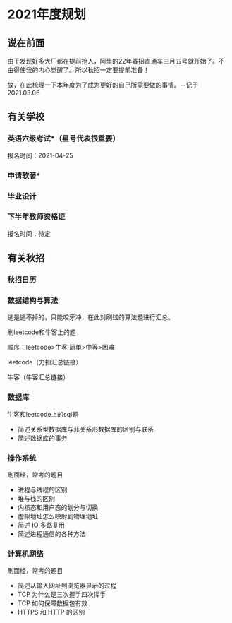 # 2021年度规划

## 说在前面

由于发现好多大厂都在提前抢人，阿里的22年春招直通车三月五号就开始了。不由得使我的内心觉醒了。所以秋招一定要提前准备！

故，在此梳理一下本年度为了成为更好的自己所需要做的事情。--记于2021.03.06

## 有关学校

### 英语六级考试*（星号代表很重要）

报名时间：2021-04-25

### 申请软著*

### 毕业设计

### 下半年教师资格证

报名时间：待定

## 有关秋招

### 秋招日历

### 数据结构与算法

逃是逃不掉的，只能咬牙冲，在此对刷过的算法题进行汇总。

刷leetcode和牛客上的题

顺序：leetcode>牛客  简单>中等>困难 

leetcode（力扣汇总链接）

牛客（牛客汇总链接）

### 数据库

牛客和leetcode上的sql题

- 简述关系型数据库与菲关系形数据库的区别与联系
- 简述数据库的事务

### 操作系统

刷面经，常考的题目

- 进程与线程的区别
- 堆与栈的区别
- 内核态和用户态的划分与切换
- 虚拟地址怎么映射到物理地址
- 简述 IO 多路复用
- 简述进程通信的各种方法

### 计算机网络

刷面经，常考的题目

- 简述从输入网址到浏览器显示的过程
- TCP 为什么是三次握手四次挥手
- TCP 如何保障数据包有效
- HTTPS 和 HTTP 的区别